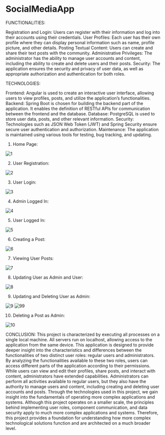 # SocialMediaApp

FUNCTIONALITIES:

Registration and Login: Users can register with their information and log into their accounts using their credentials.
User Profiles: Each user has their own profile where they can display personal information such as name, profile picture, and other details.
Posting Textual Content: Users can create and share their text posts with the community.
Administrative Privileges: The administrator has the ability to manage user accounts and content, including the ability to create and delete users and their posts.
Security: The application ensures the security and privacy of user data, as well as appropriate authorization and authentication for both roles.

TECHNOLOGIES:

Frontend: Angular is used to create an interactive user interface, allowing users to view profiles, posts, and utilize the application’s functionalities.
Backend: Spring Boot is chosen for building the backend part of the application. It enables the definition of RESTful APIs for communication between the frontend and the database.
Database: PostgreSQL is used to store user data, posts, and other relevant information.
Security: Technologies such as JSON Web Token (JWT) and Spring Security ensure secure user authentication and authorization.
Maintenance: The application is maintained using various tools for testing, bug tracking, and updating.

1.	Home Page:
   
![1](https://github.com/user-attachments/assets/b064cb0c-fa31-46f5-b9db-6fb5ad0d37bb)


2.	User Registration:

![2](https://github.com/user-attachments/assets/1e85d770-fe3d-4fc8-b095-9478126f7785)


3. User Login:  

![3](https://github.com/user-attachments/assets/22a2c9c9-0712-4218-ab4e-2f1a650d1791)


4.	Admin Logged In:

![4](https://github.com/user-attachments/assets/aae779d3-7e85-4e6f-9eaa-fd3470296b15)


5.	User Logged In:

![5](https://github.com/user-attachments/assets/84aac7cd-49eb-4e78-b2e7-446785fdbd1c)


6.	Creating a Post:

![6](https://github.com/user-attachments/assets/3eaf5e25-ede2-4450-bdb9-6766a4a5ab89)


7.	Viewing User Posts:

![7](https://github.com/user-attachments/assets/ed574d5f-b785-4ad7-b16b-105890945fd4)


8.	Updating User as Admin and User:

![8](https://github.com/user-attachments/assets/8f43d49a-3bcb-4e83-8e81-7bd50c7ce0a3)


9.	Updating and Deleting User as Admin:

![9](https://github.com/user-attachments/assets/693b61aa-36c8-4b03-b510-36ed55596347)
![99](https://github.com/user-attachments/assets/6c30dda0-4924-40da-80fb-6a0128631435)


10.	Deleting a Post as Admin:

![10](https://github.com/user-attachments/assets/b6b4c6ef-b8ef-495c-beb5-bad88e5b6abb)


CONCLUSION: This project is characterized by executing all processes on a single local machine. All servers run on localhost, allowing access to the application from the same device. This application is designed to provide deeper insight into the characteristics and differences between the functionalities of two distinct user roles: regular users and administrators.
By analyzing the functionalities available to these two roles, users can access different parts of the application according to their permissions. While users can view and edit their profiles, share posts, and interact with content, administrators have extended capabilities. Administrators can perform all activities available to regular users, but they also have the authority to manage users and content, including creating and deleting user accounts and posts.
Through the technologies used in this project, we gain insight into the fundamentals of operating more complex applications and systems. Although this project operates on a smaller scale, the principles behind implementing user roles, component communication, and data security apply to much more complex applications and systems. Therefore, this project provides a foundation for understanding how more complex technological solutions function and are architected on a much broader level.






